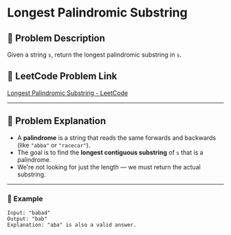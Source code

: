# Longest Palindromic Substring

## 🚀 Problem Description

Given a string `s`, return the longest palindromic substring in `s`.


## 🔗 LeetCode Problem Link

[Longest Palindromic Substring - LeetCode](https://leetcode.com/problems/longest-palindromic-substring/)

---

## 🧠 Problem Explanation

- A **palindrome** is a string that reads the same forwards and backwards (like `"abba"` or `"racecar"`).
- The goal is to find the **longest contiguous substring** of `s` that is a palindrome.
- We're not looking for just the length — we must return the actual substring.

---

### 📌 Example

```plaintext
Input: "babad"
Output: "bab"
Explanation: "aba" is also a valid answer.
